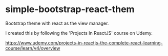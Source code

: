 # simple-bootstrap-react-them
Bootstrap theme with react as the view manager.

I created this by following the 'Projects In ReactJS' course on Udemy.

https://www.udemy.com/projects-in-reactjs-the-complete-react-learning-course/learn/v4/overview
